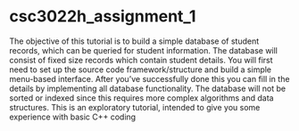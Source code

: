 # csc3022h_assignment_1
The objective of this tutorial is to build a simple database of student records, which can be queried for student information. The database will consist of fixed size records which contain student details. You will first need to set up the source code framework/structure and build a simple menu-based interface. After you’ve successfully done this you can fill in the details by implementing all database functionality. The database will not be sorted or indexed since this requires more complex algorithms and data structures. This is an exploratory tutorial, intended to give you some experience with basic C++ coding
